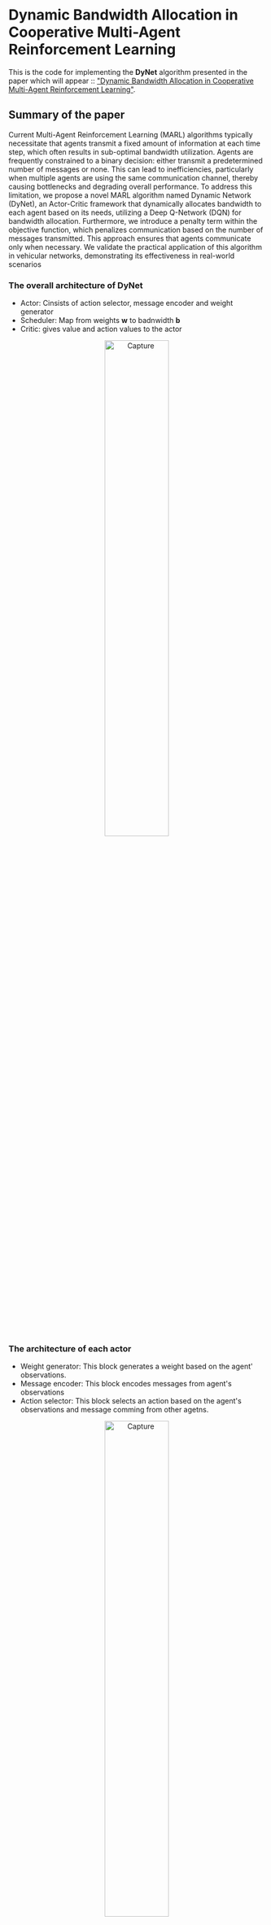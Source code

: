 # Dynamic Bandwidth Allocation in Cooperative Multi-Agent Reinforcement Learning

This is the code for implementing the __DyNet__ algorithm presented in the paper which will appear :: ["Dynamic Bandwidth Allocation in Cooperative
Multi-Agent Reinforcement Learning"]().

## Summary of the paper 
Current Multi-Agent Reinforcement Learning
(MARL) algorithms typically necessitate that agents transmit
a fixed amount of information at each time step, which
often results in sub-optimal bandwidth utilization. Agents are
frequently constrained to a binary decision: either transmit a
predetermined number of messages or none. This can lead to
inefficiencies, particularly when multiple agents are using the
same communication channel, thereby causing bottlenecks and
degrading overall performance. To address this limitation, we
propose a novel MARL algorithm named Dynamic Network
(DyNet), an Actor-Critic framework that dynamically allocates
bandwidth to each agent based on its needs, utilizing a Deep
Q-Network (DQN) for bandwidth allocation. Furthermore, we
introduce a penalty term within the objective function, which
penalizes communication based on the number of messages
transmitted. This approach ensures that agents communicate
only when necessary. We validate the practical application of this
algorithm in vehicular networks, demonstrating its effectiveness in real-world scenarios

### The overall architecture of DyNet

- Actor: Cinsists of action selector, message encoder and weight generator
- Scheduler: Map from weights __w__ to badnwidth __b__
- Critic: gives value and action values to the actor

<p align="center">
  <img src="https://github.com/user-attachments/assets/f8f39905-f39c-4df7-9623-393fe7c2c0aa" alt="Capture" width="50%" />
</p>

### The architecture of each actor

- Weight generator: This block generates a weight based on the agent' observations.
- Message encoder: This block encodes messages from agent's observations
- Action selector: This block selects an action based on the agent's observations and message comming from other agetns. 
<p align="center">
  <img src="https://github.com/user-attachments/assets/aa062796-f864-4b4a-a669-a84e062678f9" alt="Capture" width="50%" />
</p>


## How to run the code

```bash
git clone [https://github.com/MohammadAmini1998/DyNet.git]
cd DyNet
python main.py
```
## Environment: Predator and Prey (PP)

- _n_ agents try to capture a randomly moving prey
- Observation: Position of themselves, relative positions of prey (heterogeneous observation range)
- Action: Move up/down/left/right
- Reward: Get reward when they capture the prey
- Performance metric: Number of steps taken to capture the prey

<img src="https://github.com/user-attachments/assets/9a788b87-d33f-49d3-af96-8654494008cb" width="500"/>

### Citation
This environment description is adapted from:  
Foerster, Jakob N., et al. **"Learning to Schedule Communication in Multi-Agent Reinforcement Learning."** Advances in Neural Information Processing Systems 29 (2016): 2137-2145.

